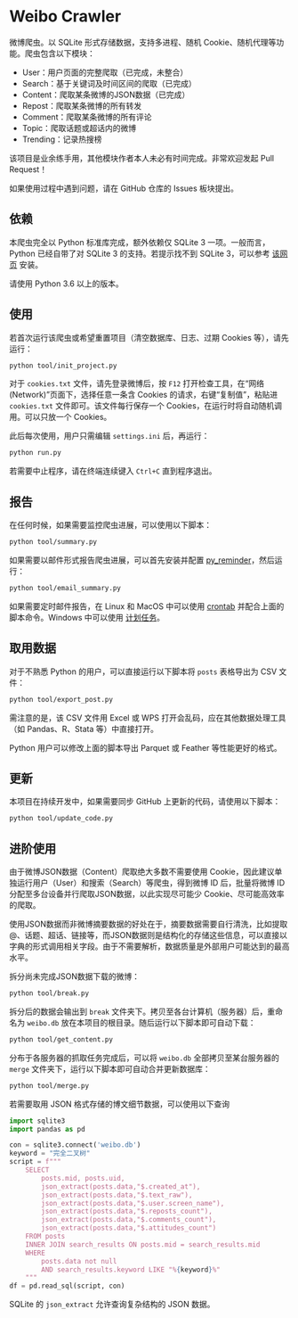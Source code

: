 # Weibo Crawler

微博爬虫。以 SQLite 形式存储数据，支持多进程、随机 Cookie、随机代理等功能。爬虫包含以下模块：
- User：用户页面的完整爬取（已完成，未整合）
- Search：基于关键词及时间区间的爬取（已完成）
- Content：爬取某条微博的JSON数据（已完成）
- Repost：爬取某条微博的所有转发
- Comment：爬取某条微博的所有评论
- Topic：爬取话题或超话内的微博
- Trending：记录热搜榜

该项目是业余练手用，其他模块作者本人未必有时间完成。非常欢迎发起 Pull Request！

如果使用过程中遇到问题，请在 GitHub 仓库的 Issues 板块提出。

## 依赖

本爬虫完全以 Python 标准库完成，额外依赖仅 SQLite 3 一项。一般而言，Python 已经自带了对 SQLite 3 的支持。若提示找不到 SQLite 3，可以参考 [该网页](https://www.runoob.com/sqlite/sqlite-installation.html) 安装。

请使用 Python 3.6 以上的版本。


## 使用

若首次运行该爬虫或希望重置项目（清空数据库、日志、过期 Cookies 等），请先运行：
```bash
python tool/init_project.py
```

对于 `cookies.txt` 文件，请先登录微博后，按 `F12` 打开检查工具，在“网络 (Network)”页面下，选择任意一条含 Cookies 的请求，右键“复制值”，粘贴进 `cookies.txt` 文件即可。该文件每行保存一个 Cookies，在运行时将自动随机调用。可以只放一个 Cookies。

此后每次使用，用户只需编辑 `settings.ini` 后，再运行：
```bash
python run.py
```

若需要中止程序，请在终端连续键入 `Ctrl+C` 直到程序退出。

## 报告

在任何时候，如果需要监控爬虫进展，可以使用以下脚本：
```bash
python tool/summary.py
```

如果需要以邮件形式报告爬虫进展，可以首先安装并配置 [py_reminder](https://github.com/Wenzhi-Ding/py_reminder)，然后运行：
```bash
python tool/email_summary.py
```

如果需要定时邮件报告，在 Linux 和 MacOS 中可以使用 [crontab](https://www.runoob.com/linux/linux-comm-crontab.html) 并配合上面的脚本命令。Windows 中可以使用 [计划任务](http://www.codebaoku.com/it-python/it-python-221509.html)。

## 取用数据

对于不熟悉 Python 的用户，可以直接运行以下脚本将 `posts` 表格导出为 CSV 文件：
```bash
python tool/export_post.py
```

需注意的是，该 CSV 文件用 Excel 或 WPS 打开会乱码，应在其他数据处理工具（如 Pandas、R、Stata 等）中直接打开。

Python 用户可以修改上面的脚本导出 Parquet 或 Feather 等性能更好的格式。

## 更新

本项目在持续开发中，如果需要同步 GitHub 上更新的代码，请使用以下脚本：
```bash
python tool/update_code.py
```

## 进阶使用

由于微博JSON数据（Content）爬取绝大多数不需要使用 Cookie，因此建议单独运行用户（User）和搜索（Search）等爬虫，得到微博 ID 后，批量将微博 ID 分配至多台设备并行爬取JSON数据，以此实现尽可能少 Cookie、尽可能高效率的爬取。

使用JSON数据而非微博摘要数据的好处在于，摘要数据需要自行清洗，比如提取@、话题、超话、链接等，而JSON数据则是结构化的存储这些信息，可以直接以字典的形式调用相关字段。由于不需要解析，数据质量是外部用户可能达到的最高水平。

拆分尚未完成JSON数据下载的微博：
```bash
python tool/break.py
```

拆分后的数据会输出到 `break` 文件夹下。拷贝至各台计算机（服务器）后，重命名为 `weibo.db` 放在本项目的根目录。随后运行以下脚本即可自动下载：
```bash
python tool/get_content.py
```

分布于各服务器的抓取任务完成后，可以将 `weibo.db` 全部拷贝至某台服务器的 `merge` 文件夹下，运行以下脚本即可自动合并更新数据库：
```bash
python tool/merge.py
```

若需要取用 JSON 格式存储的博文细节数据，可以使用以下查询
```python
import sqlite3
import pandas as pd

con = sqlite3.connect('weibo.db')
keyword = "完全二叉树"
script = f"""
    SELECT
        posts.mid, posts.uid,
        json_extract(posts.data,"$.created_at"),
        json_extract(posts.data,"$.text_raw"),
        json_extract(posts.data,"$.user.screen_name"),
        json_extract(posts.data,"$.reposts_count"),
        json_extract(posts.data,"$.comments_count"),
        json_extract(posts.data,"$.attitudes_count")
    FROM posts
    INNER JOIN search_results ON posts.mid = search_results.mid
    WHERE 
        posts.data not null
        AND search_results.keyword LIKE "%{keyword}%"
    """
df = pd.read_sql(script, con)
```

SQLite 的 `json_extract` 允许查询复杂结构的 JSON 数据。
